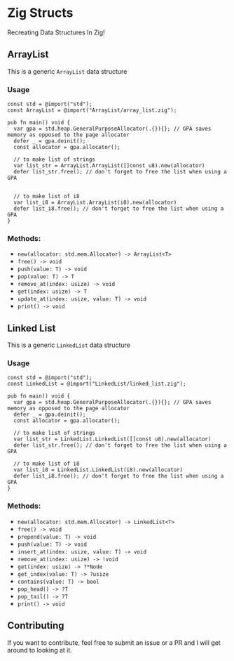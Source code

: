 # Zig Structs

Recreating Data Structures In Zig!

## ArrayList

This is a generic `ArrayList` data structure

### Usage

```
const std = @import("std");
const ArrayList = @import("ArrayList/array_list.zig");

pub fn main() void {
  var gpa = std.heap.GeneralPurposeAllocator(.{}){}; // GPA saves memory as opposed to the page allocator
  defer _ = gpa.deinit();
  const allocator = gpa.allocator();

  // to make list of strings
  var list_str = ArrayList.ArrayList([]const u8).new(allocator)
  defer list_str.free(); // don't forget to free the list when using a GPA


  // to make list of i8
  var list_i8 = ArrayList.ArrayList(i8).new(allocator)
  defer list_i8.free(); // don't forget to free the list when using a GPA
}
```

### Methods:

- `new(allocator: std.mem.Allocator) -> ArrayList<T>`
- `free() -> void`
- `push(value: T) -> void`
- `pop(value: T) -> T`
- `remove_at(index: usize) -> void`
- `get(index: usize) -> T`
- `update_at(index: usize, value: T) -> void`
- `print() -> void`

## Linked List

This is a generic `LinkedList` data structure

### Usage

```
const std = @import("std");
const LinkedList = @import("LinkedList/linked_list.zig");

pub fn main() void {
  var gpa = std.heap.GeneralPurposeAllocator(.{}){}; // GPA saves memory as opposed to the page allocator
  defer _ = gpa.deinit();
  const allocator = gpa.allocator();

  // to make list of strings
  var list_str = LinkedList.LinkedList([]const u8).new(allocator)
  defer list_str.free(); // don't forget to free the list when using a GPA

  // to make list of i8
  var list_i8 = LinkedList.LinkedList(i8).new(allocator)
  defer list_i8.free(); // don't forget to free the list when using a GPA
}
```

### Methods:

- `new(allocator: std.mem.Allocator) -> LinkedList<T>`
- `free() -> void`
- `prepend(value: T) -> void`
- `push(value: T) -> void`
- `insert_at(index: usize, value: T) -> void`
- `remove_at(index: usize) -> !void`
- `get(index: usize) -> ?*Node`
- `get_index(value: T) -> ?usize`
- `contains(value: T) -> bool`
- `pop_head() -> ?T`
- `pop_tail() -> ?T`
- `print() -> void`

## Contributing

If you want to contribute, feel free to submit an issue or a PR and I will get around to looking at it.


